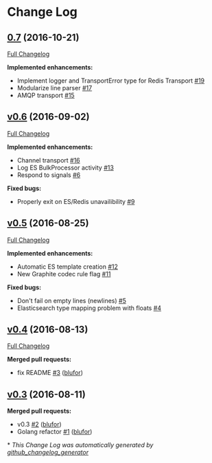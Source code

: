 # Change Log

## [0.7](https://github.com/blufor/metcap/tree/0.7) (2016-10-21)
[Full Changelog](https://github.com/blufor/metcap/compare/v0.6...0.7)

**Implemented enhancements:**

- Implement logger and TransportError type for Redis Transport [\#19](https://github.com/blufor/metcap/issues/19)
- Modularize line parser [\#17](https://github.com/blufor/metcap/issues/17)
- AMQP transport [\#15](https://github.com/blufor/metcap/issues/15)

## [v0.6](https://github.com/blufor/metcap/tree/v0.6) (2016-09-02)
[Full Changelog](https://github.com/blufor/metcap/compare/v0.5...v0.6)

**Implemented enhancements:**

- Channel transport [\#16](https://github.com/blufor/metcap/issues/16)
- Log ES BulkProcessor activity [\#13](https://github.com/blufor/metcap/issues/13)
- Respond to signals [\#6](https://github.com/blufor/metcap/issues/6)

**Fixed bugs:**

- Properly exit on ES/Redis unavailibility [\#9](https://github.com/blufor/metcap/issues/9)

## [v0.5](https://github.com/blufor/metcap/tree/v0.5) (2016-08-25)
[Full Changelog](https://github.com/blufor/metcap/compare/v0.4...v0.5)

**Implemented enhancements:**

- Automatic ES template creation [\#12](https://github.com/blufor/metcap/issues/12)
- New Graphite codec rule flag [\#11](https://github.com/blufor/metcap/issues/11)

**Fixed bugs:**

- Don't fail on empty lines \(newlines\) [\#5](https://github.com/blufor/metcap/issues/5)
- Elasticsearch type mapping problem with floats [\#4](https://github.com/blufor/metcap/issues/4)

## [v0.4](https://github.com/blufor/metcap/tree/v0.4) (2016-08-13)
[Full Changelog](https://github.com/blufor/metcap/compare/v0.3...v0.4)

**Merged pull requests:**

- fix README [\#3](https://github.com/blufor/metcap/pull/3) ([blufor](https://github.com/blufor))

## [v0.3](https://github.com/blufor/metcap/tree/v0.3) (2016-08-11)
**Merged pull requests:**

- v0.3 [\#2](https://github.com/blufor/metcap/pull/2) ([blufor](https://github.com/blufor))
- Golang refactor [\#1](https://github.com/blufor/metcap/pull/1) ([blufor](https://github.com/blufor))



\* *This Change Log was automatically generated by [github_changelog_generator](https://github.com/skywinder/Github-Changelog-Generator)*